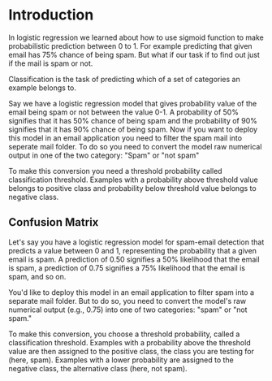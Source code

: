 # Introduction

In logistic regression we learned about how to use sigmoid function to make probabilistic prediction between 0 to 1. For example predicting that given email has 75% chance of being spam. But what if our task if to find out just if the mail is spam or not.

Classification is the task of predicting which of a set of categories an example belongs to. 

Say we have a logistic regression model that gives probability value of the email being spam or not between the value 0-1. A probability of 50% signifies that it has 50% chance of being spam and the probability of 90% signifies that it has 90% chance of being spam. Now if you want to deploy this model in an email application you need to filter the spam mail into seperate mail folder. To do so you need to convert the model raw numerical output in one of the two category: "Spam" or "not spam"

To make this conversion you need a threshold probability called classification threshold. Examples with a probability above threshold value belongs to positive class and probability below threshold value belongs to negative class.


## Confusion Matrix
Let's say you have a logistic regression model for spam-email detection that predicts a value between 0 and 1, representing the probability that a given email is spam. A prediction of 0.50 signifies a 50% likelihood that the email is spam, a prediction of 0.75 signifies a 75% likelihood that the email is spam, and so on.

You'd like to deploy this model in an email application to filter spam into a separate mail folder. But to do so, you need to convert the model's raw numerical output (e.g., 0.75) into one of two categories: "spam" or "not spam."

To make this conversion, you choose a threshold probability, called a classification threshold. Examples with a probability above the threshold value are then assigned to the positive class, the class you are testing for (here, spam). Examples with a lower probability are assigned to the negative class, the alternative class (here, not spam).